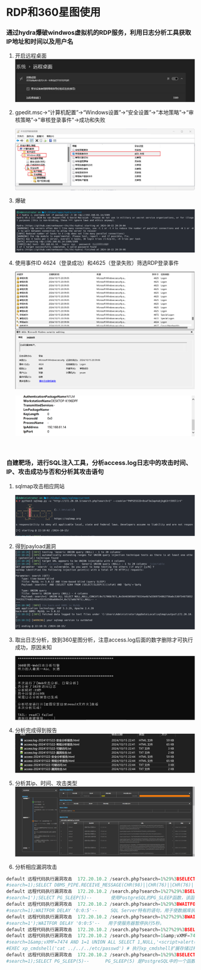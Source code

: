 # RDP和360星图使用

### 通过hydra爆破windwos虚拟机的RDP服务，利用日志分析工具获取IP地址和时间以及用户名

1. 开启远程桌面​![image](assets/image-20241015183859-pzcodbf.png)​

2. gpedit.msc->“计算机配置”-\>“Windows设置”-\>“安全设置”-\>“本地策略”-\>“审核策略”->"审核登录事件"->成功和失败

    ​![image](assets/image-20241015184717-xwif8kv.png)​
3. 爆破

    ​![image](assets/image-20241015203946-tyucxv2.png)​
4. 使用事件ID 4624（登录成功）和4625（登录失败）筛选RDP登录事件

    ​![image](assets/image-20241015204415-w01howh.png)​

    ​![image](assets/image-20241016164533-y3rzx9e.png)​

    ‍

### 自建靶场，进行SQL注入工具，分析access.log日志中的攻击时间、IP、攻击成功与否和分析其攻击语句

1. sqlmap攻击相应网站

    ​![image](assets/image-20241015221853-4s3vagm.png)​
2. 得到payload漏洞  ![image](assets/image-20241015221921-oin8p8h.png)​
3. 取出日志分析，放到360星图分析，注意access.log后面的数字删除才可执行成功，原因未知

    ​![image](assets/image-20241015224412-5naxg6o.png)​
4. 分析完成得到报告​![image](assets/image-20241015225156-bob8tem.png)​
5. 分析其ip、时间、攻击类型​![image](assets/image-20241015225338-zqooy73.png)​
6. 分析相应漏洞攻击

```python
default	远程代码执行漏洞攻击	172.20.10.2	/search.php?search=1%29%3BSELECT%20DBMS_PIPE.RECEIVE_MESSAGE%28CHR%2898%29%7C%7CCHR%2876%29%7C%7CCHR%2876%29%7C%7CCHR%28103%29%2C5%29%20FROM%20DUAL--	2024-10-15 22:18:08	200	1
#search=1);SELECT DBMS_PIPE.RECEIVE_MESSAGE(CHR(98)||CHR(76)||CHR(76)||CHR(103),5) FROM DUAL--  通过DBMS_PIPE包接收一个消息。使用了CHR函数来构造字符串构造的是"bLLg"
default	远程代码执行漏洞攻击	172.20.10.2	/search.php?search=1%27%29%3BSELECT%20PG_SLEEP%285%29--	2024-10-15 22:18:08	200	1
#search=1');SELECT PG_SLEEP(5)--	   使用PostgreSQL的PG_SLEEP函数，该函数会使数据库服务器暂停执行指定的秒数
default	远程代码执行漏洞攻击	172.20.10.2	/search.php?search=1%29%3BWAITFOR%20DELAY%20%270%3A0%3A5%27--	2024-10-15 22:18:08	200	1
#search=1);WAITFOR DELAY '0:0:5'--     SQL Server特有的语句，用于使数据库执行暂停5秒钟。0:0:5表示0小时0分钟5秒。
default	远程代码执行漏洞攻击	172.20.10.2	/search.php?search=1%27%29%3BWAITFOR%20DELAY%20%270%3A0%3A5%27--	2024-10-15 22:18:08	200	1
#search=1');WAITFOR DELAY '0:0:5'--   用于使服务器暂停执行5秒。
default	远程代码执行漏洞攻击	172.20.10.2	/search.php?search=1%27%29%3BSELECT%20DBMS_PIPE.RECEIVE_MESSAGE%28CHR%2898%29%7C%7CCHR%2876%29%7C%7CCHR%2876%29%7C%7CCHR%28103%29%2C5%29%20FROM%20DUAL--	2024-10-15 22:18:08	200	1
default	远程代码执行漏洞攻击	172.20.10.2	/search.php?search=1&amp;vXMF=7474%20AND%201%3D1%20UNION%20ALL%20SELECT%201%2CNULL%2C%27%3Cscript%3Ealert%28%22XSS%22%29%3C%2Fscript%3E%27%2Ctable_name%20FROM%20information_schema.tables%20WHERE%202%3E1--%2F%2A%2A%2F%3B%20EXEC%20xp_cmdshell%28%27cat%20..%2F..%2F..%2Fetc%2Fpasswd%27%29%23	2024-10-15 22:18:04	200	1
#search=1&amp;vXMF=7474 AND 1=1 UNION ALL SELECT 1,NULL,'<script>alert("XSS")</script>',table_name FROM information_schema.tables WHERE 2>1--/**/; EXEC xp_cmdshell('cat ../../../etc/passwd')#   SQL注入载入XSS跨站脚本攻击，页面加载载入JS  
#EXEC xp_cmdshell('cat ../../../etc/passwd') # 执行xp_cmdshell扩展存储过程，SQL Server执行操作系统命令读取/etc/passwd文件
default	远程代码执行漏洞攻击	172.20.10.2	/search.php?search=1%29%3BSELECT%20PG_SLEEP%285%29--	2024-10-15 22:18:07	200	1
#search=1);SELECT PG_SLEEP(5)--      PG_SLEEP(5) 是PostgreSQL中的一个函数，它会使数据库服务器暂停执行指定的秒数

```

​​

‍
